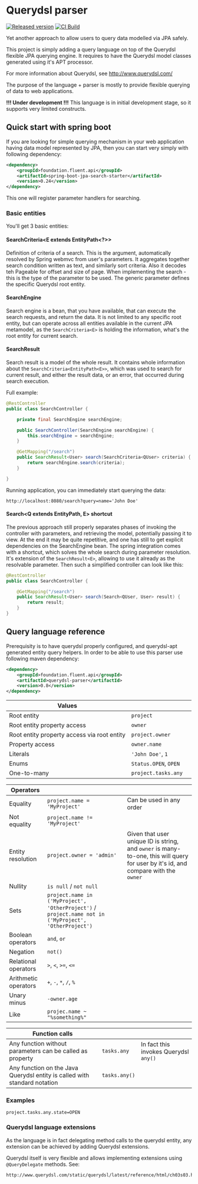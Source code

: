 # Querydsl parser
[![Released version](https://img.shields.io/maven-central/v/foundation.fluent.api/querydsl-parser.svg)](https://search.maven.org/#search%7Cga%7C1%7Cquerydsl-parser)
[![CI Build](https://travis-ci.com/c0stra/querydsl-parser.svg)](https://travis-ci.com/github/c0stra/querydsl-parser)

Yet another approach to allow users to query data modelled via JPA safely.

This project is simply adding a query language on top of the Querydsl flexible JPA querying engine.
It requires to have the Querydsl model classes generated using it's APT processor.

For more information about Querydsl, see http://www.querydsl.com/

The purpose of the language + parser is mostly to provide flexible querying of data to web applications.

__!!! Under development !!!__ This language is in initial development stage, so it supports very limited constructs.

## Quick start with spring boot
If you are looking for simple querying mechanism in your web application having data model represented by JPA, then
you can start very simply with following dependency:

```xml
<dependency>
    <groupId>foundation.fluent.api</groupId>
    <artifactId>spring-boot-jpa-search-starter</artifactId>
    <version>0.24</version>
</dependency>
```

This one will register parameter handlers for searching.

### Basic entities
You'll get 3 basic entities:

#### SearchCriteria<E extends EntityPath<?>>
Definition of criteria of a search. This is the argument, automatically resolved by Spring webmvc from user's parameters.
It aggregates together search condition written as text, and similarly sort criteria. Also it decodes teh Pageable for
offset and size of page.
When implementing the search - this is the type of the parameter to be used.
The generic parameter defines the specific Querydsl root entity.

#### SearchEngine
Search engine is a bean, that you have available, that can execute the search requests, and return the data.
It is not limited to any specific root entity, but can operate across all entities available in the current JPA
metamodel, as the `SearchCriteria<E>` is holding the information, what's the root entity for current search.

#### SearchResult<E>
Search result is a model of the whole result. It contains whole information about the `SearchCriteria<EntityPath<E>>`,
which was used to search for current result, and either the result data, or an error, that occurred during search execution.

Full example:
```java
@RestController
public class SearchController {

    private final SearchEngine searchEngine;

    public SearchController(SearchEngine searchEngine) {
        this.searchEngine = searchEngine;
    }

    @GetMapping("/search")
    public SearchResult<User> search(SearchCriteria<QUser> criteria) {
        return searchEngine.search(criteria);
    }

}
```

Running application, you can immediately start querying the data:

```
http://localhost:8080/search?query=name='John Doe'
```

#### Search<Q extends EntityPath<E>, E> shortcut
The previous approach still properly separates phases of invoking the controller with parameters, and retrieving the
model, potentially passing it to view.
At the end it may be quite repetitive, and one has still to get explicit dependencies on the SearchEngine bean.
The spring integration comes with a shortcut, which solves the whole search during parameter resolution.
It's extension of the `SearchResult<E>`, allowing to use it already as the resolvable parameter. Then such a simplified
controller can look like this:

```java
@RestController
public class SearchController {

    @GetMapping("/search")
    public SearchResult<User> search(Search<QUser, User> result) {
        return result;
    }
}
```

###
## Query language reference
Prerequisity is to have querydsl properly configured, and querydsl-apt generated entity query helpers.
In order to be able to use this parser use following maven dependency:

```xml
<dependency>
    <groupId>foundation.fluent.api</groupId>
    <artifactId>querydsl-parser</artifactId>
    <version>0.8</version>
</dependency>
```

|Values|   |   |
|---|---|---|
|Root entity| `project` |   |
|Root entity property access | `owner` |  |
|Root entity property access via root entity | `project.owner` | |
|Property access | `owner.name` | |
|Literals | `'John Doe'`, `1` | |
|Enums |`Status.OPEN`, `OPEN` | |
|One-to-many | `project.tasks.any` | |

|Operators|   |                                                                                                                                    |
|---|---|------------------------------------------------------------------------------------------------------------------------------------|
|Equality| `project.name = 'MyProject'` | Can be used in any order                                                                                                           |
|Not equality | `project.name != 'MyProject'` |                                                                                                                                    |
|Entity resolution | `project.owner = 'admin'` | Given that user unique ID is string, and `owner` is many-to-one, this will query for user by it's id, and compare with the `owner` |
|Nullity | `is null` /  `not null` |                                                                                                                                    |
|Sets | `project.name in ('MyProject', 'OtherProject')` / `project.name not in ('MyProject', 'OtherProject')` |                                                                                                                                    |
|Boolean operators | `and`, `or` |                                                                                                                                    |
|Negation | `not()` |                                                                                                                                    |
|Relational operators | `>`, `<`, `>=`, `<=` |                                                                                                                                    |
|Arithmetic operators | `+`, `-`, `*`, `/`, `%` |                                                                                                                                    |
|Unary minus | `-owner.age` |                                                                                                                                    |
|Like | `projec.name ~ "%something%"` |                                                                                                                                    |

|Function calls | | |
|---|---|---|
|Any function without parameters can be called as property | `tasks.any` | In fact this invokes Querydsl `any()` |
|Any function on the Java Querydsl entity is called with standard notation| `tasks.any()` | |

### Examples

```
project.tasks.any.state=OPEN
```


### Querydsl language extensions
As the language is in fact delegating method calls to the querydsl entity, any extension can be achieved by
adding Querydsl extensions.

Querydsl itself is very flexible and allows implementing extensions using `@QueryDelegate` methods.
See:
```
http://www.querydsl.com/static/querydsl/latest/reference/html/ch03s03.html#d0e2474
```
